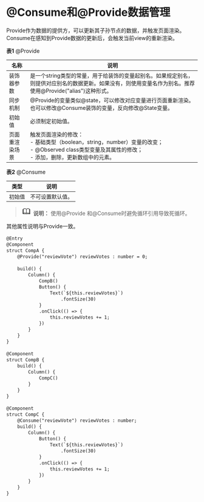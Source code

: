 # @Consume和@Provide数据管理

Provide作为数据的提供方，可以更新其子孙节点的数据，并触发页面渲染。Consume在感知到Provide数据的更新后，会触发当前view的重新渲染。

**表1** @Provide

| 名称 | 说明 |
| -------- | -------- |
| 装饰器参数 | 是一个string类型的常量，用于给装饰的变量起别名。如果规定别名，则提供对应别名的数据更新。如果没有，则使用变量名作为别名。推荐使用@Provide("alias")这种形式。 |
| 同步机制 | @Provide的变量类似@state，可以修改对应变量进行页面重新渲染。也可以修改@Consume装饰的变量，反向修改@State变量。 |
| 初始值 | 必须制定初始值。 |
| 页面重渲染场景 | 触发页面渲染的修改：<br/>-&nbsp;基础类型（boolean，string，number）变量的改变；<br/>-&nbsp;@Observed&nbsp;class类型变量及其属性的修改；<br/>-&nbsp;添加，删除，更新数组中的元素。 |

**表2** @Consume

| 类型 | 说明 | 
| -------- | -------- |
| 初始值 | 不可设置默认值。 | 


> ![icon-note.gif](public_sys-resources/icon-note.gif) **说明：**
> 使用@Provide 和@Consume时避免循环引用导致死循环。


其他属性说明与Provide一致。


```
@Entry
@Component
struct CompA {
    @Provide("reviewVote") reviewVotes : number = 0;

    build() {
        Column() {
            CompB()
            Button() {
                Text(`${this.reviewVotes}`)
                    .fontSize(30)
            }
            .onClick(() => {
                this.reviewVotes += 1;
            })
        }
    }
}

@Component
struct CompB {
    build() {
        Column() {
            CompC()
        }
    }
}

@Component
struct CompC {
    @Consume("reviewVote") reviewVotes : number;
    build() {
        Column() {
            Button() {
                Text(`${this.reviewVotes}`)
                    .fontSize(30)
            }
            .onClick(() => {
                this.reviewVotes += 1;
            })
        }
    }
}
```
